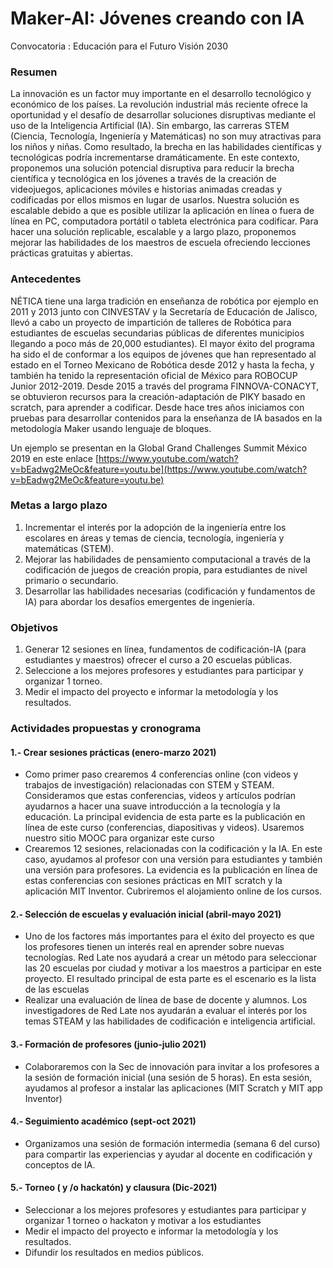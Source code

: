 # Maker-AI: Jóvenes creando con IA

Convocatoria : Educación para el Futuro Visión 2030


### Resumen 

La innovación es un factor muy importante en el desarrollo tecnológico y económico de los países. La revolución industrial más reciente ofrece la oportunidad y el desafío de desarrollar soluciones disruptivas mediante el uso de la Inteligencia Artificial (IA). Sin embargo, las carreras STEM (Ciencia, Tecnología, Ingeniería y Matemáticas) no son muy  atractivas para los niños y niñas. Como resultado, la brecha en las habilidades científicas y tecnológicas podría incrementarse dramáticamente. En este contexto, proponemos una solución potencial disruptiva para reducir la brecha científica y tecnológica en los  jóvenes a través de la creación de videojuegos, aplicaciones móviles e historias animadas creadas y codificadas por ellos mismos en lugar de usarlos. Nuestra solución es escalable debido a que es posible utilizar la aplicación en línea o fuera de línea en PC, computadora portátil o tableta electrónica para codificar. Para hacer una solución replicable, escalable y a largo plazo, proponemos mejorar las habilidades de los maestros de escuela ofreciendo lecciones prácticas gratuitas y abiertas. 


### Antecedentes

NÉTICA tiene una larga tradición en enseñanza de robótica por ejemplo en 2011 y 2013 junto con CINVESTAV y la Secretaría de Educación de Jalisco, llevó a cabo un proyecto de impartición de talleres de Robótica para estudiantes de escuelas secundarias públicas de diferentes municipios llegando a poco más de 20,000 estudiantes). El mayor éxito del programa ha sido el de conformar a los equipos de jóvenes que han representado al estado en el Torneo Mexicano de Robótica desde 2012 y hasta la fecha, y también ha tenido la representación oficial de México para ROBOCUP Junior 2012-2019.  Desde 2015  a través del programa FINNOVA-CONACYT, se obtuvieron recursos para la creación-adaptación de PIKY basado en scratch, para aprender a codificar. Desde hace tres años iniciamos con pruebas para desarrollar contenidos para la enseñanza de IA basados en la metodología Maker usando lenguaje de bloques.

Un ejemplo se presentan en la Global Grand Challenges Summit México 2019 en este enlace [https://www.youtube.com/watch?v=bEadwg2MeOc&feature=youtu.be](https://www.youtube.com/watch?v=bEadwg2MeOc&feature=youtu.be) 


### Metas a largo plazo

1. Incrementar el interés por la adopción de la ingeniería entre los escolares en áreas y temas de ciencia, tecnología, ingeniería y matemáticas (STEM).
2. Mejorar las habilidades de pensamiento computacional a través de la codificación de juegos de creación propia, para estudiantes de nivel primario o secundario.
3. Desarrollar las habilidades necesarias (codificación y fundamentos de IA) para abordar los desafíos emergentes de ingeniería.


### Objetivos 

1. Generar 12 sesiones en línea, fundamentos de codificación-IA (para estudiantes y maestros) ofrecer el curso a 20 escuelas públicas.
2. Seleccione a los mejores profesores y estudiantes para participar y organizar 1 torneo.
3. Medir el impacto del proyecto e informar la metodología y los resultados.


### Actividades propuestas y cronograma

#### 1.- Crear  sesiones prácticas (enero-marzo 2021)

- Como primer paso crearemos 4 conferencias online (con videos y trabajos de investigación) relacionadas con STEM y STEAM. Consideramos que estas conferencias, videos y artículos podrían ayudarnos a hacer una suave introducción a la tecnología y la educación. La principal evidencia de esta parte es la publicación en línea de este curso (conferencias, diapositivas y videos). Usaremos nuestro sitio MOOC para organizar este curso
- Crearemos 12 sesiones, relacionadas con la codificación y la IA. En este caso, ayudamos al profesor con una versión para estudiantes y también una versión para profesores. La evidencia es la publicación en línea de estas conferencias con sesiones prácticas en MIT scratch y la aplicación MIT Inventor. Cubriremos el alojamiento online de los cursos. 

#### 2.- Selección de escuelas y evaluación inicial (abril-mayo 2021)

- Uno de los factores más importantes para el éxito del proyecto es que los profesores tienen un interés real en aprender sobre nuevas tecnologías. Red Late nos ayudará a crear un método para seleccionar las 20 escuelas por ciudad y motivar a los maestros a participar en este proyecto. El resultado principal de esta parte es el escenario es la lista de las escuelas
- Realizar una evaluación de línea de base de docente y alumnos. Los investigadores de Red Late nos ayudarán a evaluar el interés por los temas STEAM y las habilidades de codificación e inteligencia artificial.

#### 3.- Formación de profesores (junio-julio 2021)

- Colaboraremos con la Sec de innovación para invitar a los profesores a la sesión de formación inicial (una sesión de 5 horas). En esta sesión, ayudamos al profesor a instalar las aplicaciones (MIT Scratch y MIT app Inventor) 

#### 4.- Seguimiento académico (sept-oct 2021)

- Organizamos una sesión de formación intermedia (semana 6 del curso) para compartir las experiencias y ayudar al docente en codificación y conceptos de IA.

#### 5.- Torneo ( y /o hackatón) y clausura (Dic-2021)

- Seleccionar a los mejores profesores y estudiantes para participar y organizar 1 torneo o  hackaton y motivar a los estudiantes 
- Medir el impacto del proyecto e informar la metodología y los resultados.
- Difundir los resultados en medios públicos.
